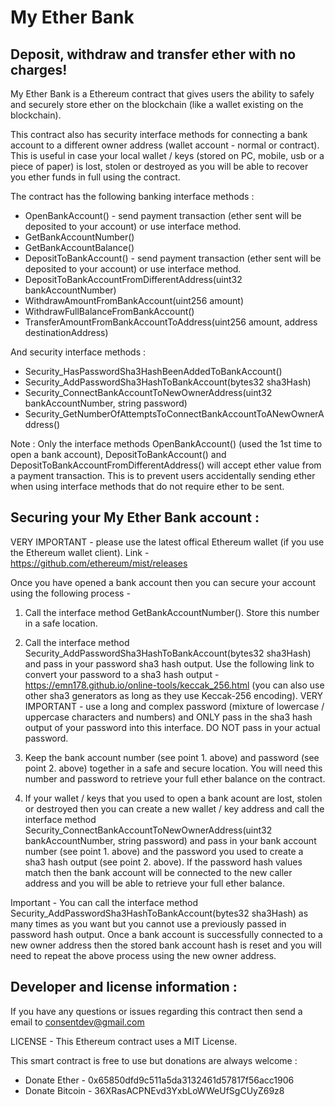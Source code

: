 # My Ether Bank
## Deposit, withdraw and transfer ether with no charges!

My Ether Bank is a Ethereum contract that gives users the ability to safely and securely store ether on the blockchain (like a wallet existing on the blockchain).

This contract also has security interface methods for connecting a bank account to a different owner address (wallet account - normal or contract).  This is useful in case your local wallet / keys (stored on PC, mobile, usb or a piece of paper) is lost, stolen or destroyed as you will be able to recover you ether funds in full using the contract.

The contract has the following banking interface methods :

* OpenBankAccount() - send payment transaction (ether sent will be deposited to your account) or use interface method.
* GetBankAccountNumber()
* GetBankAccountBalance()
* DepositToBankAccount() - send payment transaction (ether sent will be deposited to your account) or use interface method.
* DepositToBankAccountFromDifferentAddress(uint32 bankAccountNumber)
* WithdrawAmountFromBankAccount(uint256 amount)
* WithdrawFullBalanceFromBankAccount()
* TransferAmountFromBankAccountToAddress(uint256 amount, address destinationAddress)

And security interface methods :

* Security_HasPasswordSha3HashBeenAddedToBankAccount()
* Security_AddPasswordSha3HashToBankAccount(bytes32 sha3Hash)
* Security_ConnectBankAccountToNewOwnerAddress(uint32 bankAccountNumber, string password)
* Security_GetNumberOfAttemptsToConnectBankAccountToANewOwnerAddress()

Note : Only the interface methods OpenBankAccount() (used the 1st time to open a bank account), DepositToBankAccount() and DepositToBankAccountFromDifferentAddress() will accept ether value from a payment transaction. This is to prevent users accidentally sending ether when using interface methods that do not require ether to be sent.

## Securing your My Ether Bank account :

VERY IMPORTANT - please use the latest offical Ethereum wallet (if you use the Ethereum wallet client). Link - https://github.com/ethereum/mist/releases

Once you have opened a bank account then you can secure your account using the following process -

1. Call the interface method GetBankAccountNumber(). Store this number in a safe location. 

2. Call the interface method Security_AddPasswordSha3HashToBankAccount(bytes32 sha3Hash) and pass in your password sha3 hash output.
   Use the following link to convert your password to a sha3 hash output - https://emn178.github.io/online-tools/keccak_256.html (you can also use other sha3 generators as long as they use Keccak-256 encoding). VERY IMPORTANT - use a long and complex password (mixture of lowercase / uppercase characters and numbers) and ONLY pass in the sha3 hash output of your password into this interface. DO NOT pass in your actual password.

3. Keep the bank account number (see point 1. above) and password (see point 2. above) together in a safe and secure location. You will need this number and password to retrieve your full ether balance on the contract.
    
4. If your wallet / keys that you used to open a bank acount are lost, stolen or destroyed then you can create a new wallet / key address and call the interface method 
Security_ConnectBankAccountToNewOwnerAddress(uint32 bankAccountNumber, string password) and pass in your bank account number (see point 1. above) and the password you used to create a sha3 hash output (see point 2. above).  If the password hash values match then the bank account will be connected to the new caller address and you will be able to retrieve your full ether balance.

Important - You can call the interface method Security_AddPasswordSha3HashToBankAccount(bytes32 sha3Hash) as many times as you want but you cannot use a previously passed in password hash output.  Once a bank account is successfully connected to a new owner address then the stored bank account hash is reset and you will need to repeat the above process using the new owner address.

## Developer and license information :

If you have any questions or issues regarding this contract then send a email to consentdev@gmail.com 

LICENSE - This Ethereum contract uses a MIT License.

This smart contract is free to use but donations are always welcome :
* Donate Ether - 0x65850dfd9c511a5da3132461d57817f56acc1906
* Donate Bitcoin - 36XRasACPNEvd3YxbLoWWeUfSgCUyZ69z8 